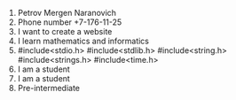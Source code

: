 1.  Petrov Mergen Naranovich
2.  Phone number +7-176-11-25
3.  I want to create a website
4.  I learn mathematics and informatics
5.    #include<stdio.h>
      #include<stdlib.h>
      #include<string.h>
      #include<strings.h>
      #include<time.h>
6.  I am a student
7.  I am a student
8.  Pre-intermediate
